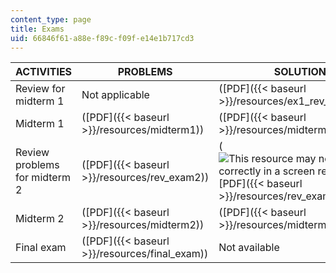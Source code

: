 ```yaml
---
content_type: page
title: Exams
uid: 66846f61-a88e-f89c-f09f-e14e1b717cd3
---
```


| ACTIVITIES | PROBLEMS | SOLUTIONS |
| --- | --- | --- |
| Review for midterm 1 | Not applicable | ([PDF]({{< baseurl >}}/resources/ex1_rev_03212007)) |
| Midterm 1 | ([PDF]({{< baseurl >}}/resources/midterm1)) | ([PDF]({{< baseurl >}}/resources/midterm1_key)) |
| Review problems for midterm 2 | ([PDF]({{< baseurl >}}/resources/rev_exam2)) | (![This resource may not render correctly in a screen reader.](/images/inacessible.gif)[PDF]({{< baseurl >}}/resources/rev_exam2_soln)) |
| Midterm 2 | ([PDF]({{< baseurl >}}/resources/midterm2)) | ([PDF]({{< baseurl >}}/resources/midterm2_key)) |
| Final exam | ([PDF]({{< baseurl >}}/resources/final_exam)) | Not available